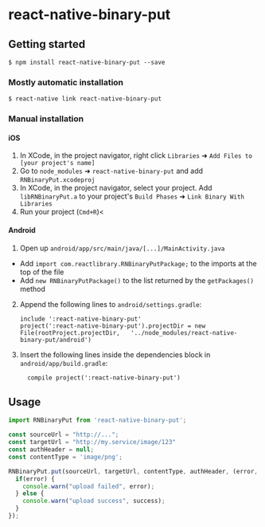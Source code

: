 
# react-native-binary-put

## Getting started

`$ npm install react-native-binary-put --save`

### Mostly automatic installation

`$ react-native link react-native-binary-put`

### Manual installation


#### iOS

1. In XCode, in the project navigator, right click `Libraries` ➜ `Add Files to [your project's name]`
2. Go to `node_modules` ➜ `react-native-binary-put` and add `RNBinaryPut.xcodeproj`
3. In XCode, in the project navigator, select your project. Add `libRNBinaryPut.a` to your project's `Build Phases` ➜ `Link Binary With Libraries`
4. Run your project (`Cmd+R`)<

#### Android

1. Open up `android/app/src/main/java/[...]/MainActivity.java`
  - Add `import com.reactlibrary.RNBinaryPutPackage;` to the imports at the top of the file
  - Add `new RNBinaryPutPackage()` to the list returned by the `getPackages()` method
2. Append the following lines to `android/settings.gradle`:
  	```
  	include ':react-native-binary-put'
  	project(':react-native-binary-put').projectDir = new File(rootProject.projectDir, 	'../node_modules/react-native-binary-put/android')
  	```
3. Insert the following lines inside the dependencies block in `android/app/build.gradle`:
  	```
      compile project(':react-native-binary-put')
  	```
## Usage
```javascript
import RNBinaryPut from 'react-native-binary-put';

const sourceUrl = "http://...";
const targetUrl = "http://my.service/image/123"
const authHeader = null;
const contentType = 'image/png';

RNBinaryPut.put(sourceUrl, targetUrl, contentType, authHeader, (error, success) => {
  if(error) {
    console.warn("upload failed", error);    
  } else {
    console.warn("upload success", success);        
  }
});
```
  